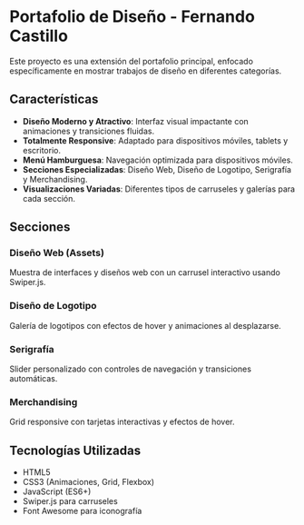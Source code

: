 # Portafolio de Diseño - Fernando Castillo

Este proyecto es una extensión del portafolio principal, enfocado específicamente en mostrar trabajos de diseño en diferentes categorías.

## Características

- **Diseño Moderno y Atractivo**: Interfaz visual impactante con animaciones y transiciones fluidas.
- **Totalmente Responsive**: Adaptado para dispositivos móviles, tablets y escritorio.
- **Menú Hamburguesa**: Navegación optimizada para dispositivos móviles.
- **Secciones Especializadas**: Diseño Web, Diseño de Logotipo, Serigrafía y Merchandising.
- **Visualizaciones Variadas**: Diferentes tipos de carruseles y galerías para cada sección.

## Secciones

### Diseño Web (Assets)
Muestra de interfaces y diseños web con un carrusel interactivo usando Swiper.js.

### Diseño de Logotipo
Galería de logotipos con efectos de hover y animaciones al desplazarse.

### Serigrafía
Slider personalizado con controles de navegación y transiciones automáticas.

### Merchandising
Grid responsive con tarjetas interactivas y efectos de hover.

## Tecnologías Utilizadas

- HTML5
- CSS3 (Animaciones, Grid, Flexbox)
- JavaScript (ES6+)
- Swiper.js para carruseles
- Font Awesome para iconografía



